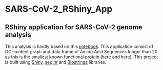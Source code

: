 # SARS-CoV-2_RShiny_App
## RShiny application for SARS-CoV-2 genome analysis
This analysis is hardly based on this [notebook](https://www.kaggle.com/abishpius/covid-19-genome-proteins-analysis-with-biopython). This application consist of GC-content graph and data frame of Amino Acid Sequences longer than 20 as this is the smallest known functional protein ([here](https://www.science20.com/princerain/blog/smallest_protein) and [here](http://proteopedia.org/wiki/index.php/1l2y)).
This project is built using [Shiny](https://shiny.rstudio.com), [seqinr](https://cran.r-project.org/web/packages/seqinr/index.html) and [Biostrings](https://bioconductor.org/packages/release/bioc/html/Biostrings.html) libraries.
